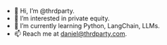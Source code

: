 - 👋 Hi, I’m @thrdparty.
- 👀 I’m interested in private equity.
- 🌱 I’m currently learning Python, LangChain, LLMs.
- 📫 Reach me at daniel@thrdparty.com.

<!---
thrdparty/thrdparty is a ✨ special ✨ repository because its `README.md` (this file) appears on your GitHub profile.
You can click the Preview link to take a look at your changes.
--->
